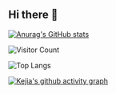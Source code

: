 ## Hi there 👋

<!--
**KejiaZhang-Robust/KejiaZhang-Robust** is a ✨ _special_ ✨ repository because its `README.md` (this file) appears on your GitHub profile.

Here are some ideas to get you started:

- 🔭 I’m currently working on ...
- 🌱 I’m currently learning ...
- 👯 I’m looking to collaborate on ...
- 🤔 I’m looking for help with ...
- 💬 Ask me about ...
- 📫 How to reach me: ...
- 😄 Pronouns: ...
- ⚡ Fun fact: ...
-->
[![Anurag's GitHub stats](https://github-readme-stats.vercel.app/api?username=KejiaZhang-Robust&show_icons=true&theme=transparent)](https://github.com/anuraghazra/github-readme-stats)

![Visitor Count](https://profile-counter.glitch.me/KejiaZhang-Robust/count.svg)

![Top Langs](https://github-readme-stats.vercel.app/api/top-langs/?username=KejiaZhang-Robust&layout=compact&theme=tokyonight)

[![Kejia's github activity graph](https://github-readme-activity-graph.vercel.app/graph?username=KejiaZhang-Robust&bg_color=fffff0&color=708090&line=24292e&point=24292e&area=true&hide_border=true)](https://github.com/KejiaZhang-Robust/github-readme-activity-graph)
